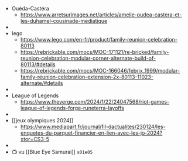 - Ouéda-Castéra
	- https://www.arretsurimages.net/articles/amelie-oudea-castera-et-les-duhamel-cousinade-mediatique
-
- lego
	- https://www.lego.com/en-fr/product/family-reunion-celebration-80113
	- https://rebrickable.com/mocs/MOC-171121/re-bricked/family-reunion-celebration-modular-corner-alternate-build-of-80113/#details
	- https://rebrickable.com/mocs/MOC-166046/febrix_1999/modular-family-reunion-celebration-extension-2x-80113-11023-alternate/#details
-
- League of Legends
	- https://www.theverge.com/2024/1/22/24047568/riot-games-league-of-legends-forge-runeterra-layoffs
-
- [[jeux olympiques 2024]]
	- https://www.mediapart.fr/journal/fil-dactualites/230124/les-enquetes-du-parquet-financier-en-lien-avec-les-jo-2024?xtor=CS3-5
-
- 📺 vu [[Blue Eye Samurai]] `s01e05`
